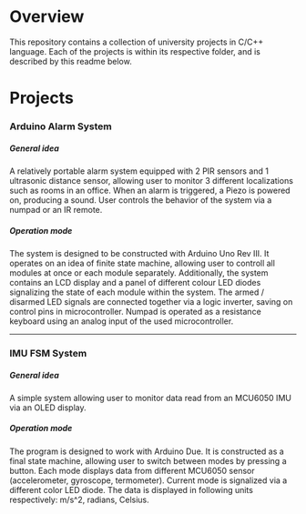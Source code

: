# Overview

This repository contains a collection of university projects in C/C++ language.
Each of the projects is within its respective folder, and is described by this readme below.

# Projects

### Arduino Alarm System

##### General idea

A relatively portable alarm system equipped with 2 PIR sensors and 1 ultrasonic distance sensor, allowing user to monitor 3 different localizations such as rooms in an office. When an alarm is triggered, a Piezo is powered on, producing a sound. User controls the behavior of the system via a numpad or an IR remote.

##### Operation mode

The system is designed to be constructed with Arduino Uno Rev III. It operates on an idea of finite state machine, allowing user to controll all modules at once or each module separately. Additionally, the system contains an LCD display and a panel of different colour LED diodes signalizing the state of each module within the system. The armed / disarmed LED signals are connected together via a logic inverter, saving on control pins in microcontroller. Numpad is operated as a resistance keyboard using an analog input of the used microcontroller.

----------------------------------------------------------------------------

### IMU FSM System

##### General idea

A simple system allowing user to monitor data read from an MCU6050 IMU via an OLED display. 


##### Operation mode

The program is designed to work with Arduino Due. It is constructed as a final state machine, allowing user to switch between modes by pressing a button. Each mode displays data from different MCU6050 sensor (accelerometer, gyroscope, termometer). Current mode is signalized via a different color LED diode. The data is displayed in following units respectively: m/s^2, radians, Celsius.
